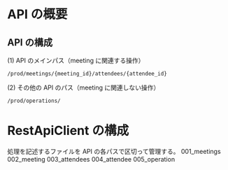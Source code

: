 # API の概要

## API の構成

(1) API のメインパス（meeting に関連する操作）

```
/prod/meetings/{meeting_id}/attendees/{attendee_id}
```

(2) その他の API のパス（meeting に関連しない操作）

```
/prod/operations/
```

# RestApiClient の構成

処理を記述するファイルを API の各パスで区切って管理する。
001_meetings
002_meeting
003_attendees
004_attendee
005_operation

